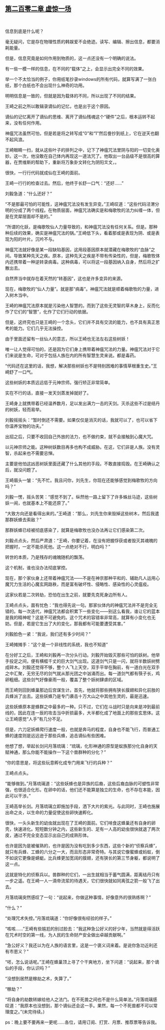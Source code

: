 ## [第二百零二章 虚惊一场](https://www.xxbiquge.com/11_11207/9060605.html)
﻿

  信息到底是什么呢？

  毫无疑问，它是存在物理性质的韩娱爱不会绝迹。读写、编辑、擦出信息，都要消耗能量。

  但是，信息究竟是如何作用到物质的，这一点还没有一个明确的说法。

  有一些一模一样的信息，在不同的“载体”之上，会显示出完全不同的效果。

  举一个不太恰当的例子，你用纸笔抄录windows的所有代码，就算写满了一张白纸，那个白纸也不会出现什么神奇的功用。

  明明信息是一致的，但就是因为载体的不同，所以出现了不同的结果。

  王崎之前之所以敢辑录谪仙的记忆，也是出于这个原因。

  谪仙的记忆离开了谪仙的思维、离开了谪仙残魂这个“硬件”之后，根本运转不起来，没有任何作用。

  神瘟咒法虽然可怕，但是若是将之转写成“0”和“1”然后誊抄到纸上，它在逆天也翻不起风浪。

  王崎眼睛一扫，就从这些叶子的排列之中，记下了神瘟咒法里阴与阳的一切变化奥妙。这一次，他没敢在自己体内再现这一道法咒了。他取出一台品级不是很高的算器，在贾维斯的帮助下，重新将万象卦文转化为阴阳爻文，。

  很快，一行行代码就成仙在王崎的面前。

  王崎一行行的检查过去。然后，他终于长舒一口气：“还好……”

  刘毅急道：“什么还好？”

  “不是那最可怕的可能性，这神瘟咒法没有发生异变。”王崎叹道：“这些代码泾渭分明的分成了两个线程。在物质层面，神瘟咒法确实是和梅歌牧的法力纠缠一体，但是在灵犀层面却不是的。”

  “所谓的化妖，是梅歌牧仙人力量导致的，和神瘟咒法没有任何关系。但是。那种种后续的效果，确实是神瘟咒法的锅。”王崎低下头，看着那或是表现为阴、或是表现为阳的叶片。沉吟不与。

  神瘟咒法就好像是某一段缺陷基因，这用段基因原本就潜藏在梅歌牧的“血脉”之间。导致某种先天之疾。原本，这种先天之疾是不带有传染性的，但是，梅歌牧体内还携带着一种逆转录病毒。这种病毒，可以将这一段基因纳入自身，然后将之扩散出去。

  自然界当中就存在着天然的“转基因”，这也是许多变异的来源。

  现在，梅歌牧的“仙人力量”。就是那“病毒”。神瘟咒法就是顺着梅歌牧的力量，进入树木当中。

  王崎的神瘟咒法原本就是污染他人智慧的。而到了这些无灵智的草木身上，反而化作了它们的“智慧”，化作了它们行动的依据。

  但是，这终究也只是王崎的一个念头，它们并不具有交流的能力，也不具有真正思考的能力。它们几乎无法操控。

  由于里面还留有一丝仙人的意志，所以王崎也无法左右这些树妖！

  唯一让人觉得可怕的，还是因为它们身上携带着神瘟咒法的力量。神瘟咒法对于它们来说是生命，可对于包括人族在内的所有智慧生灵来说。都是毒药。

  “代码还在这里的话，我想，解决那些树妖也不是特别困难的事情草根重生史。”王崎舒了一口气。

  这些树妖的本质远远低于元神宗师。强行矫正非常简单。

  实在不行的话，直接一发天剑蒸发掉就好了。

  王崎身上就携带着已经温养数月，足以发出满力一击的天剑。灭杀这些不过是结丹的树妖，轻而易举。

  刘毅摇摇头：“暂时倒还不需要。如果仅仅是消灭的话，我就可以了，也可以省下你温养宝物的功夫。”

  出招之后，只要不收回自己外放的法力，也不做约束，就不会接触到心魔大咒。

  以元神宗师之能。这种树妖数目再多也构不成威胁。在这，它们非是人族。没有灵智，杀起来也不需要忌惮。

  主要是他怕这凶恶树妖里面还藏了什么其他的手段。不敢直接捣毁。在王崎确认之后，就没问题了。

  王崎眉头一皱：“先不忙。我且问你，刘先生，你现在还能够感觉到梅歌牧的方向吗？”

  刘毅一愣，摇头苦笑：“感觉不到了。纵然他一路上留下了许多蛛丝马迹，这些树妖一闹，也就基本上不能还原了。”

  “大致方向还是看得出来的。”王崎道：“那么，刘先生你来毁掉这些树木，然后我遣那群妖蜂去索敌？”

  那群妖蜂已经被彻底感染了，就算是梅歌牧也没办法再让它们感染第二次。

  刘毅点点头，然后严肃道：“王崎，你要记着，在没有把握俘获或者毁灭其魂魄的把握时，一定不能杀死他。这一点绝对不行，明白吗？”

  转世的本质，乃是残存的魂魄随机的飘荡。

  这个机制，谁也没办法彻底掌控。

  现在，那个家伙身上还带着神瘟咒法——不是在神京那种平和的、辅助凡人运用心魔咒力生活的心魔玄网路秩，而是富有破坏性、侵略性、感染性的心灵瘟疫。

  这家伙若是二次转劫，恐怕在出生之前，就要先克死身边所有人。

  王崎点点头，面有忧色：“我也得先说一句。那家伙体内的神瘟咒法并不是完全无错的。每一次迭代，神瘟咒法都会积累下一些变化——别这么看我，谁让它的蓝本是我的精神呢？这是不可避免的。这个咒术的容错率非常高，就算有小变化也无妨。但是，若是它生出了大的变化，那我都有可能要遭受其害。”

  刘毅脸色一紧：“我说，我们还有多少时间？”

  王崎摊摊手：“这个是一个非线性的系统，我也不知道”

  在分好工之后，王崎和刘毅再一次分头行动。刘毅开始毁灭那些可怕的妖树。他举手投足之间，便有横框千丈的巨大剑气出现。这道剑气只是一闪，就将半数妖树劈成碎木。刘毅还觉得不够，整个人飞上天空，双手平举在胸前，有一道白光在双手之中汇聚，无穷无尽的剑气就从那光团之中汹涌而出。每一道剑气都有筷子长，鸡卵粗细。这些剑气好像豪雨一般，覆盖了整个妖树肆虐的区域。

  而王崎则回到蜂巢那边后宫谋生计。首先，他就将那些拥有狭长膜翅和异化前肢的兵蜂派了出去。这些妖蜂乃是专门袭击十万大山之中其他生灵的，最是迅速。

  这些妖蜂原本是蜂群之中最多的一种。只不过，它们在斗战时只是向来是冲到最前线的，因此在连一辰的攻击当中折损最多，大半都化成了地面上的那些玄思体。这让王崎感觉“人手”有几分不足。

  但是，六刀足妖蜂爬行速度一般，也就是奔马的程度，自身也不能飞行，而普通工蜂的速度则是远远逊于那些兵蜂，追击谪仙有些困难。

  他想了想，举起长剑问月落琉璃：“琉璃，化形神通的原型是蚁族那分化自身的天赋神通，那么你能不能操作一下这个兽群种的分化？”

  “你的意思是，将这些玩意孵化成专门用来飞行的兵种？”

  王崎点点头。

  “能够做到。”月落琉璃道：“这些妖蜂也是异族的后裔，这些后裔血脉的可塑性非常强，也很适合化形。在卵中的话，他们还不能算是独立的生命，也不存在本能，因此可以干涉。”

  王崎高举长剑。月落琉璃立即施加手段，洒下大片的紫光。与此同时，王崎也施展出命之炎，以生命的力量促使这些卵快速孵化。

  很快，一头头新生的幼虫就出现在了王崎的面前。它们啃食这蜂巢还有自身的卵壳，快速进化。短短数分钟之内，这些新生的、足有一人高的幼虫很快就退了两次皮，通过不完全变态显示出自己的成熟形体。

  也许是因为是被催熟的，也许是因为没有吃到多少东西，这些个新的“侦察兵蜂”，就只有兵蜂、工蜂的六分之一大，而且形态非常奇特。与其说它像蜜蜂或蚂蚁，倒不如说它更像是蜻蜓。比兵蜂更加宽阔的膜翅，还有狭长的第三节身躯，都说明了这一点。

  这就是特化的侦察兵以。兽群种的它们，一出生就相当于蓄气圆满，距离结丹只有一步之遥。在王崎一人一滴帝流浆的待遇天，它们很快就如同离弦之箭一般飞了出去。

  月落琉璃突然感叹了一句：“说起来，你做这种事情，好像意外的很熟练啊？”

  “什么？”

  “处理咒术失控。”月落琉璃道：“你好像很有经验的样子。”

  “咳咳……”王崎有些尴尬的别过脸去：“我这种急公好义的好少年，当然就是得活跃在咒术时空的第一线，为人民的生命财产安全做出卓越贡献啊。”

  “急公好义？我还以为在人族的语言里，这是一个褒义词来着。是说你急功近利还有市恩义？”

  “呸，怎么说话呢。”王崎在蜂巢顶上寻了个干爽地方，坐下问道：“说起来，那个谪仙的手段，你认识吗？”

  “没想到居然是稼劫之术，失算了。”

  “稼劫？”

  “将自身的劫数转嫁给他人之法门。在不死兽之间也不是什么简单法。”月落琉璃感叹道：“我原本也没想到，那个谪仙还会这一手。果然，每一个不死兽都不可以常理度之。”(未完待续。)

  ps：晚上要不要再来一更呢……各位，请用订阅、打赏、月票、推荐票等告诉我。
